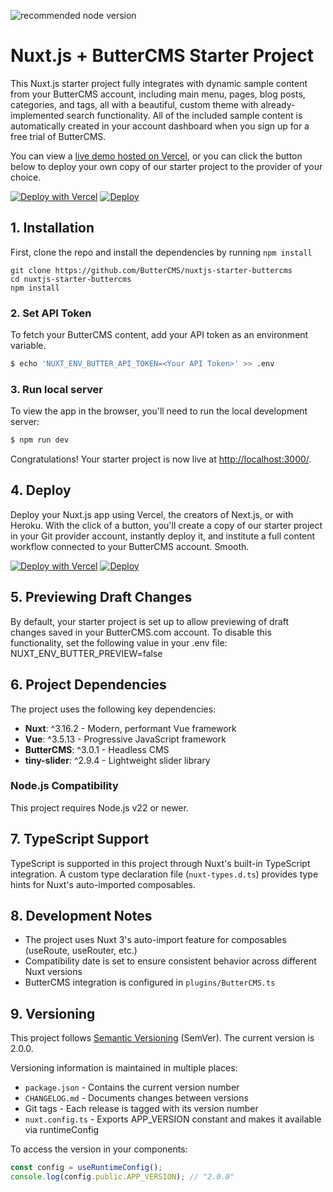 ![recommended node version](https://img.shields.io/badge/node-v22-green)

# Nuxt.js + ButterCMS Starter Project

This Nuxt.js starter project fully integrates with dynamic sample content from your ButterCMS account, including main menu, pages, blog posts, categories, and tags, all with a beautiful, custom theme with already-implemented search functionality. All of the included sample content is automatically created in your account dashboard when you sign up for a free trial of ButterCMS.

You can view a [live demo hosted on Vercel](http://nuxtjs-starter-buttercms.vercel.app/), or you can click the button below to deploy your own copy of our starter project to the provider of your choice.

[![Deploy with Vercel](https://vercel.com/button)](https://vercel.com/new/clone?repository-url=https%3A%2F%2Fgithub.com%2FButterCMS%2Fnuxtjs-starter-buttercms&env=NUXT_ENV_BUTTER_API_TOKEN&envDescription=Your%20ButterCMS%20API%20Token&envLink=https%3A%2F%2Fbuttercms.com%2Fsettings%2F&project-name=nuxtjs-starter-buttercms&repo-name=nuxtjs-starter-buttercms&redirect-url=https%3A%2F%2Fbuttercms.com%2Fonboarding%2Fvercel-starter-deploy-callback%2F&production-deploy-hook=Deploy%20Triggered%20from%20ButterCMS&demo-title=ButterCMS%20Nuxt.js%20Starter%20Demo&demo-description=Fully%20integrated%20with%20your%20ButterCMS%20account&demo-url=http%3A%2F%2Fnuxtjs-starter-buttercms.vercel.app%2F&repository-name=nuxtjs-starter-buttercms&demo-image=https://cdn.buttercms.com/r0tGK8xFRti2iRKBJ0eY)
[![Deploy](https://www.herokucdn.com/deploy/button.svg)](https://heroku.com/deploy?template=https://github.com/ButterCMS/nuxtjs-starter-buttercms&env%NUXT_ENV_BUTTER_API_TOKEN%5D=check%20https://buttercms.com/settings)

## 1. Installation

First, clone the repo and install the dependencies by running `npm install`
```shell
git clone https://github.com/ButterCMS/nuxtjs-starter-buttercms
cd nuxtjs-starter-buttercms
npm install
```

### 2. Set API Token

To fetch your ButterCMS content, add your API token as an environment variable.

```bash
$ echo 'NUXT_ENV_BUTTER_API_TOKEN=<Your API Token>' >> .env
```

### 3. Run local server

To view the app in the browser, you'll need to run the local development server:

```bash
$ npm run dev
```

Congratulations! Your starter project is now live at [http://localhost:3000/](http://localhost:3000/).

## 4. Deploy
Deploy your Nuxt.js app using Vercel, the creators of Next.js, or with Heroku. With the click of a button, you'll create a copy of our starter project in your Git provider account, instantly deploy it, and institute a full content workflow connected to your ButterCMS account. Smooth.

[![Deploy with Vercel](https://vercel.com/button)](https://vercel.com/new/clone?repository-url=https%3A%2F%2Fgithub.com%2FButterCMS%2Fnuxtjs-starter-buttercms&env=NUXT_ENV_BUTTER_API_TOKEN&envDescription=Your%20ButterCMS%20API%20Token&envLink=https%3A%2F%2Fbuttercms.com%2Fsettings%2F&project-name=nuxtjs-starter-buttercms&repo-name=nuxtjs-starter-buttercms&redirect-url=https%3A%2F%2Fbuttercms.com%2Fonboarding%2Fvercel-starter-deploy-callback%2F&production-deploy-hook=Deploy%20Triggered%20from%20ButterCMS&demo-title=ButterCMS%20Nuxt.js%20Starter%20Demo&demo-description=Fully%20integrated%20with%20your%20ButterCMS%20account&demo-url=http%3A%2F%2Fnuxtjs-starter-buttercms.vercel.app%2F&repository-name=nuxtjs-starter-buttercms&demo-image=https://cdn.buttercms.com/r0tGK8xFRti2iRKBJ0eY)
[![Deploy](https://www.herokucdn.com/deploy/button.svg)](https://heroku.com/deploy?template=https://github.com/ButterCMS/nuxtjs-starter-buttercms&env%NUXT_ENV_BUTTER_API_TOKEN%5D=check%20https://buttercms.com/settings)

## 5. Previewing Draft Changes
By default, your starter project is set up to allow previewing of draft changes saved in your ButterCMS.com account. To disable this functionality, set the following value in your .env file: NUXT_ENV_BUTTER_PREVIEW=false

## 6. Project Dependencies

The project uses the following key dependencies:

- **Nuxt**: ^3.16.2 - Modern, performant Vue framework
- **Vue**: ^3.5.13 - Progressive JavaScript framework
- **ButterCMS**: ^3.0.1 - Headless CMS
- **tiny-slider**: ^2.9.4 - Lightweight slider library

### Node.js Compatibility

This project requires Node.js v22 or newer.

## 7. TypeScript Support

TypeScript is supported in this project through Nuxt's built-in TypeScript integration. A custom type declaration file (`nuxt-types.d.ts`) provides type hints for Nuxt's auto-imported composables.

## 8. Development Notes

- The project uses Nuxt 3's auto-import feature for composables (useRoute, useRouter, etc.)
- Compatibility date is set to ensure consistent behavior across different Nuxt versions
- ButterCMS integration is configured in `plugins/ButterCMS.ts`

## 9. Versioning

This project follows [Semantic Versioning](https://semver.org/) (SemVer). The current version is 2.0.0.

Versioning information is maintained in multiple places:
- `package.json` - Contains the current version number
- `CHANGELOG.md` - Documents changes between versions
- Git tags - Each release is tagged with its version number
- `nuxt.config.ts` - Exports APP_VERSION constant and makes it available via runtimeConfig

To access the version in your components:
```js
const config = useRuntimeConfig();
console.log(config.public.APP_VERSION); // "2.0.0"
```